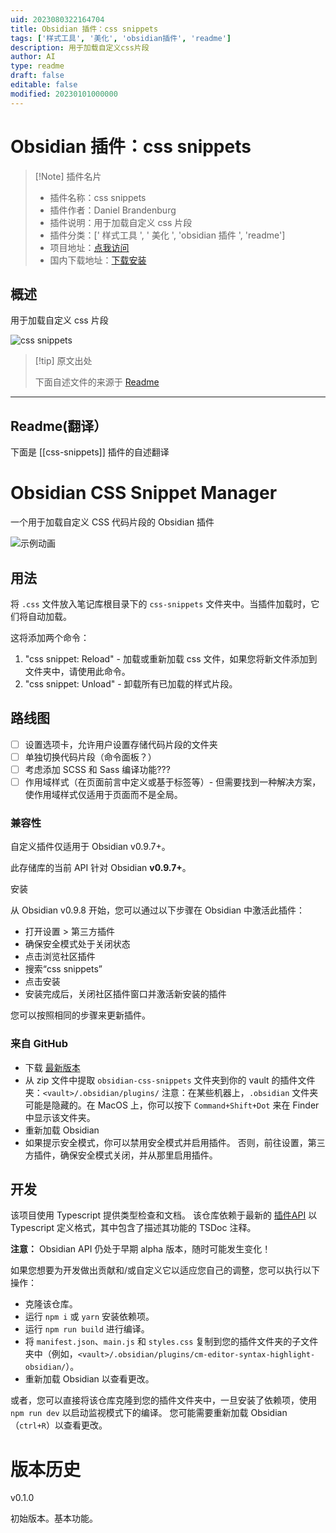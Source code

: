 ```yaml
---
uid: 2023080322164704
title: Obsidian 插件：css snippets
tags: ['样式工具', '美化', 'obsidian插件', 'readme']
description: 用于加载自定义css片段
author: AI
type: readme
draft: false
editable: false
modified: 20230101000000
---
```


# Obsidian 插件：css snippets

> [!Note] 插件名片
> - 插件名称：css snippets
> - 插件作者：Daniel Brandenburg
> - 插件说明：用于加载自定义 css 片段
> - 插件分类：[' 样式工具 ', ' 美化 ', 'obsidian 插件 ', 'readme']
> - 项目地址：[点我访问](https://github.com/jdbrice/obsidian-css-snippets)
> - 国内下载地址：[下载安装](https://pkmer.cn/products/plugin/pluginMarket/?css-snippets)

## 概述

用于加载自定义 css 片段

![css snippets](https://cdn.pkmer.cn/covers/css-snippets_new.gif!pkmer)

> [!tip] 原文出处
>
>下面自述文件的来源于 [Readme](https://ghproxy.net/https://raw.githubusercontent.com/jdbrice/obsidian-css-snippets/master/README.md)

---

## Readme(翻译）

下面是 [[css-snippets]] 插件的自述翻译

# Obsidian CSS Snippet Manager

一个用于加载自定义 CSS 代码片段的 Obsidian 插件

![示例动画](./assets/obsidian-css-snippets.gif)

## 用法

将 `.css` 文件放入笔记库根目录下的 `css-snippets` 文件夹中。当插件加载时，它们将自动加载。

这将添加两个命令：

1. "css snippet: Reload" - 加载或重新加载 css 文件，如果您将新文件添加到文件夹中，请使用此命令。
2. "css snippet: Unload" - 卸载所有已加载的样式片段。

## 路线图

- [ ] 设置选项卡，允许用户设置存储代码片段的文件夹
- [ ] 单独切换代码片段（命令面板？）
- [ ] 考虑添加 SCSS 和 Sass 编译功能???
- [ ] 作用域样式（在页面前言中定义或基于标签等）- 但需要找到一种解决方案，使作用域样式仅适用于页面而不是全局。

### 兼容性

自定义插件仅适用于 Obsidian v0.9.7+。

此存储库的当前 API 针对 Obsidian **v0.9.7+**。

安装

从 Obsidian v0.9.8 开始，您可以通过以下步骤在 Obsidian 中激活此插件：

- 打开设置 > 第三方插件
- 确保安全模式处于关闭状态
- 点击浏览社区插件
- 搜索“css snippets”
- 点击安装
- 安装完成后，关闭社区插件窗口并激活新安装的插件

您可以按照相同的步骤来更新插件。

### 来自 GitHub

- 下载 [最新版本](https://github.com/jdbrice/obsidian-css-snippets/releases/latest)
- 从 zip 文件中提取 `obsidian-css-snippets` 文件夹到你的 vault 的插件文件夹：`<vault>/.obsidian/plugins/`
注意：在某些机器上，`.obsidian` 文件夹可能是隐藏的。在 MacOS 上，你可以按下 `Command+Shift+Dot` 来在 Finder 中显示该文件夹。
- 重新加载 Obsidian
- 如果提示安全模式，你可以禁用安全模式并启用插件。
否则，前往设置，第三方插件，确保安全模式关闭，并从那里启用插件。

## 开发

该项目使用 Typescript 提供类型检查和文档。
该仓库依赖于最新的 [插件API](https://github.com/obsidianmd/obsidian-api) 以 Typescript 定义格式，其中包含了描述其功能的 TSDoc 注释。

**注意：** Obsidian API 仍处于早期 alpha 版本，随时可能发生变化！

如果您想要为开发做出贡献和/或自定义它以适应您自己的调整，您可以执行以下操作：

- 克隆该仓库。
- 运行 `npm i` 或 `yarn` 安装依赖项。
- 运行 `npm run build` 进行编译。
- 将 `manifest.json`、`main.js` 和 `styles.css` 复制到您的插件文件夹的子文件夹中（例如，`<vault>/.obsidian/plugins/cm-editor-syntax-highlight-obsidian/`）。
- 重新加载 Obsidian 以查看更改。

或者，您可以直接将该仓库克隆到您的插件文件夹中，一旦安装了依赖项，使用 `npm run dev` 以启动监视模式下的编译。
您可能需要重新加载 Obsidian（`ctrl+R`）以查看更改。

# 版本历史

v0.1.0

初始版本。基本功能。
